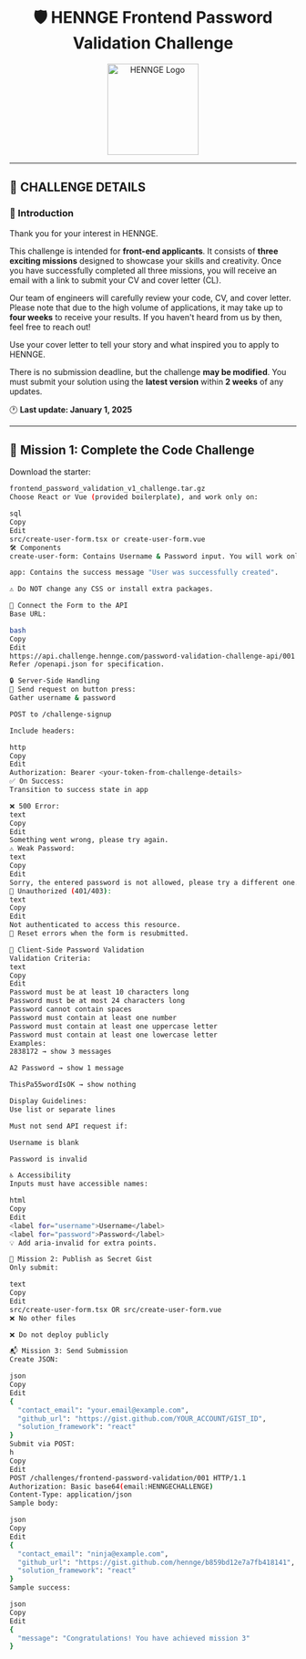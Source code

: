 <h1 align="center">🛡️ HENNGE Frontend Password Validation Challenge</h1>

<p align="center">
  <img 
    src="https://drive.google.com/uc?export=view&id=197qeh4jNfVEMWCC_QRw1YVPhYfrTXGT2" 
    alt="HENNGE Logo"
    width="160"
/>
</p>

---

## 📄 CHALLENGE DETAILS

### 📌 Introduction

Thank you for your interest in HENNGE.

This challenge is intended for **front-end applicants**. It consists of **three exciting missions** designed to showcase your skills and creativity. Once you have successfully completed all three missions, you will receive an email with a link to submit your CV and cover letter (CL).

Our team of engineers will carefully review your code, CV, and cover letter. Please note that due to the high volume of applications, it may take up to **four weeks** to receive your results. If you haven't heard from us by then, feel free to reach out!

Use your cover letter to tell your story and what inspired you to apply to HENNGE.

There is no submission deadline, but the challenge **may be modified**. You must submit your solution using the **latest version** within **2 weeks** of any updates.

🕐 **Last update: January 1, 2025**

---

## 🧩 Mission 1: Complete the Code Challenge

Download the starter:

```bash
frontend_password_validation_v1_challenge.tar.gz
Choose React or Vue (provided boilerplate), and work only on:

sql
Copy
Edit
src/create-user-form.tsx or create-user-form.vue
🛠 Components
create-user-form: Contains Username & Password input. You will work only on this.

app: Contains the success message "User was successfully created".

⚠️ Do NOT change any CSS or install extra packages.

🔗 Connect the Form to the API
Base URL:

bash
Copy
Edit
https://api.challenge.hennge.com/password-validation-challenge-api/001
Refer /openapi.json for specification.

🔒 Server-Side Handling
🔘 Send request on button press:
Gather username & password

POST to /challenge-signup

Include headers:

http
Copy
Edit
Authorization: Bearer <your-token-from-challenge-details>
✅ On Success:
Transition to success state in app

❌ 500 Error:
text
Copy
Edit
Something went wrong, please try again.
⚠️ Weak Password:
text
Copy
Edit
Sorry, the entered password is not allowed, please try a different one.
🚫 Unauthorized (401/403):
text
Copy
Edit
Not authenticated to access this resource.
📌 Reset errors when the form is resubmitted.

🧪 Client-Side Password Validation
Validation Criteria:
text
Copy
Edit
Password must be at least 10 characters long
Password must be at most 24 characters long
Password cannot contain spaces
Password must contain at least one number
Password must contain at least one uppercase letter
Password must contain at least one lowercase letter
Examples:
2838172 → show 3 messages

A2 Password → show 1 message

ThisPa55wordIsOK → show nothing

Display Guidelines:
Use list or separate lines

Must not send API request if:

Username is blank

Password is invalid

♿ Accessibility
Inputs must have accessible names:

html
Copy
Edit
<label for="username">Username</label>
<label for="password">Password</label>
💡 Add aria-invalid for extra points.

🧾 Mission 2: Publish as Secret Gist
Only submit:

text
Copy
Edit
src/create-user-form.tsx OR src/create-user-form.vue
❌ No other files

❌ Do not deploy publicly

📬 Mission 3: Send Submission
Create JSON:

json
Copy
Edit
{
  "contact_email": "your.email@example.com",
  "github_url": "https://gist.github.com/YOUR_ACCOUNT/GIST_ID",
  "solution_framework": "react"
}
Submit via POST:
h
Copy
Edit
POST /challenges/frontend-password-validation/001 HTTP/1.1
Authorization: Basic base64(email:HENNGECHALLENGE)
Content-Type: application/json
Sample body:

json
Copy
Edit
{
  "contact_email": "ninja@example.com",
  "github_url": "https://gist.github.com/hennge/b859bd12e7a7fb418141",
  "solution_framework": "react"
}
Sample success:

json
Copy
Edit
{
  "message": "Congratulations! You have achieved mission 3"
}

